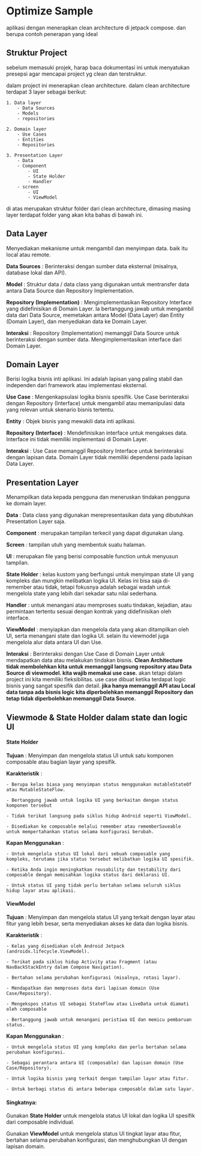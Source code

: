 
# Optimize Sample

aplikasi dengan menerapkan clean architecture di jetpack compose. dan berupa contoh penerapan yang ideal




## Struktur Project

sebelum memasuki projek, harap baca dokumentasi ini untuk menyatukan presepsi agar mencapai project yg clean dan terstruktur.

dalam project ini menerapkan clean architecture. dalam clean architecture terdapat 3 layer sebagai berikut:

    1. Data layer
        - Data Sources
        - Models
        - repositories

    2. Domain layer
        - Use Cases
        - Entities
        - Repositories

    3. Presentation Layer
        - Data
        - Component
            - UI
            - State Holder
            - Handler
        - screen
            - UI
            - ViewModel

di atas merupakan struktur folder dari clean architecture, dimasing masing layer terdapat folder yang akan kita bahas di bawah ini.

## Data Layer

Menyediakan mekanisme untuk mengambil dan menyimpan data. baik itu local atau remote.

**Data Sources** : Berinteraksi dengan sumber data eksternal (misalnya, database lokal dan API).

**Model** : Struktur data / data class yang digunakan untuk mentransfer data antara Data Source dan Repository Implementation.

**Repository (Implementation)** : Mengimplementasikan Repository Interface yang didefinisikan di Domain Layer. Ia bertanggung jawab untuk mengambil data dari Data Source, memetakan antara Model (Data Layer) dan Entity (Domain Layer), dan menyediakan data ke Domain Layer.

**Interaksi** : Repository (Implementation) memanggil Data Source untuk berinteraksi dengan sumber data. Mengimplementasikan interface dari Domain Layer.


## Domain Layer

Berisi logika bisnis inti aplikasi. Ini adalah lapisan yang paling stabil dan independen dari framework atau implementasi eksternal.

**Use Case** : Mengenkapsulasi logika bisnis spesifik. Use Case berinteraksi dengan Repository (Interface) untuk mengambil atau memanipulasi data yang relevan untuk skenario bisnis tertentu.

**Entity** : Objek bisnis yang mewakili data inti aplikasi.

**Repository (Interface)** : Mendefinisikan interface untuk mengakses data. Interface ini tidak memiliki implementasi di Domain Layer.

**Interaksi** : Use Case memanggil Repository Interface untuk berinteraksi dengan lapisan data. Domain Layer tidak memiliki dependensi pada lapisan Data Layer.


## Presentation Layer

Menampilkan data kepada pengguna dan meneruskan tindakan pengguna ke domain layer.

**Data** : Data class yang digunakan merepresentasikan data yang dibutuhkan Presentation Layer saja.

**Component** : merupakan tampilan terkecil yang dapat digunakan ulang.

**Screen** : tampilan utuh yang membentuk suatu halaman.

**UI** : merupakan file yang berisi composable function untuk menyusun tampilan.

**State Holder** : kelas kustom yang berfungsi untuk menyimpan state UI yang kompleks dan mungkin melibatkan logika UI. Kelas ini bisa saja di-remember atau tidak, tetapi fokusnya adalah sebagai wadah untuk mengelola state yang lebih dari sekadar satu nilai sederhana.

**Handler** : untuk menangani atau memproses suatu tindakan, kejadian, atau permintaan tertentu sesuai dengan kontrak yang didefinisikan oleh interface.

**ViewModel** : menyiapkan dan mengelola data yang akan ditampilkan oleh UI, serta menangani state dan logika UI. selain itu viewmodel juga mengelola alur data antara UI dan Use.

**Interaksi** : Berinteraksi dengan Use Case di Domain Layer untuk mendapatkan data atau melakukan tindakan bisnis. **Clean Architecture tidak membolehkan kita untuk memanggil langsung repository atau Data Source di viewmodel. kita wajib memakai use case.** akan tetapi dalam project ini kita memiliki fleksibilitas. use case dibuat ketika terdapat logic bisnis yang sangat spesifik dan detail. **jika hanya memanggil API atau Local data tanpa ada bisnis logic kita diperbolehkan memanggil Repository dan tetap tidak diperbolehkan memanggil Data Source.**


## Viewmode & State Holder dalam state dan logic UI

#### **State Holder**

**Tujuan** : Menyimpan dan mengelola status UI untuk satu komponen composable atau bagian layar yang spesifik.

**Karakteristik** : 
    
    - Berupa kelas biasa yang menyimpan status menggunakan mutableStateOf atau MutableStateFlow. 

    - Bertanggung jawab untuk logika UI yang berkaitan dengan status komponen tersebut
    
    - Tidak terikat langsung pada siklus hidup Android seperti ViewModel.
    
    - Disediakan ke composable melalui remember atau rememberSaveable untuk mempertahankan status selama konfigurasi berubah.
    
    
**Kapan Menggunakan** :
   
    - Untuk mengelola status UI lokal dari sebuah composable yang kompleks, terutama jika status tersebut melibatkan logika UI spesifik.

    - Ketika Anda ingin meningkatkan reusability dan testability dari composable dengan memisahkan logika status dari deklarasi UI.
    
    - Untuk status UI yang tidak perlu bertahan selama seluruh siklus hidup layar atau aplikasi.

#### **ViewModel**

**Tujuan** : Menyimpan dan mengelola status UI yang terkait dengan layar atau fitur yang lebih besar, serta menyediakan akses ke data dan logika bisnis.

**Karakteristik** : 
    
    - Kelas yang disediakan oleh Android Jetpack (androidx.lifecycle.ViewModel).
    
    - Terikat pada siklus hidup Activity atau Fragment (atau NavBackStackEntry dalam Compose Navigation).
    
    - Bertahan selama perubahan konfigurasi (misalnya, rotasi layar).
    
    - Mendapatkan dan memproses data dari lapisan domain (Use Case/Repository).
    
    - Mengekspos status UI sebagai StateFlow atau LiveData untuk diamati oleh composable
    
    - Bertanggung jawab untuk menangani peristiwa UI dan memicu pembaruan status.
    
    
**Kapan Menggunakan** :
   
    - Untuk mengelola status UI yang kompleks dan perlu bertahan selama perubahan konfigurasi.
    
    - Sebagai perantara antara UI (composable) dan lapisan domain (Use Case/Repository).
    
    - Untuk logika bisnis yang terkait dengan tampilan layar atau fitur.
    
    - Untuk berbagi status di antara beberapa composable dalam satu layar.


#### **Singkatnya:**

Gunakan **State Holder** untuk mengelola status UI lokal dan logika UI spesifik dari composable individual.

Gunakan **ViewModel** untuk mengelola status UI tingkat layar atau fitur, bertahan selama perubahan konfigurasi, dan menghubungkan UI dengan lapisan domain.